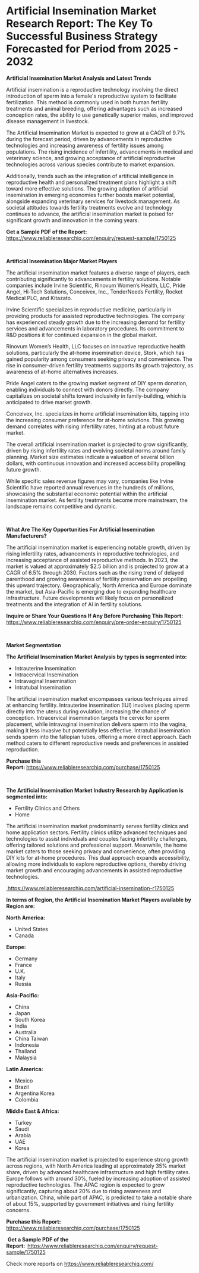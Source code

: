 <p><h1>Artificial Insemination Market Research Report: The Key To Successful Business Strategy Forecasted for Period from 2025 - 2032</h1></p><p><strong>Artificial Insemination Market Analysis and Latest Trends</strong></p>
<p><p>Artificial insemination is a reproductive technology involving the direct introduction of sperm into a female's reproductive system to facilitate fertilization. This method is commonly used in both human fertility treatments and animal breeding, offering advantages such as increased conception rates, the ability to use genetically superior males, and improved disease management in livestock. </p><p>The Artificial Insemination Market is expected to grow at a CAGR of 9.7% during the forecast period, driven by advancements in reproductive technologies and increasing awareness of fertility issues among populations. The rising incidence of infertility, advancements in medical and veterinary science, and growing acceptance of artificial reproductive technologies across various species contribute to market expansion. </p><p>Additionally, trends such as the integration of artificial intelligence in reproductive health and personalized treatment plans highlight a shift toward more effective solutions. The growing adoption of artificial insemination in emerging economies further boosts market potential, alongside expanding veterinary services for livestock management. As societal attitudes towards fertility treatments evolve and technology continues to advance, the artificial insemination market is poised for significant growth and innovation in the coming years.</p></p>
<p><strong>Get a Sample PDF of the Report:&nbsp;</strong> <a href="https://www.reliableresearchiq.com/enquiry/request-sample/1750125?utm_campaign=123&utm_medium=2&utm_source=Github&utm_content=ia&utm_term=03032025&utm_id=artificial-insemination">https://www.reliableresearchiq.com/enquiry/request-sample/1750125</a></p>
<p>&nbsp;</p>
<p><strong>Artificial Insemination Major Market Players</strong></p>
<p><p>The artificial insemination market features a diverse range of players, each contributing significantly to advancements in fertility solutions. Notable companies include Irvine Scientific, Rinovum Women’s Health, LLC, Pride Angel, Hi-Tech Solutions, Conceivex, Inc., TenderNeeds Fertility, Rocket Medical PLC, and Kitazato.</p><p>Irvine Scientific specializes in reproductive medicine, particularly in providing products for assisted reproductive technologies. The company has experienced steady growth due to the increasing demand for fertility services and advancements in laboratory procedures. Its commitment to R&D positions it for continued expansion in the global market.</p><p>Rinovum Women’s Health, LLC focuses on innovative reproductive health solutions, particularly the at-home insemination device, Stork, which has gained popularity among consumers seeking privacy and convenience. The rise in consumer-driven fertility treatments supports its growth trajectory, as awareness of at-home alternatives increases.</p><p>Pride Angel caters to the growing market segment of DIY sperm donation, enabling individuals to connect with donors directly. The company capitalizes on societal shifts toward inclusivity in family-building, which is anticipated to drive market growth.</p><p>Conceivex, Inc. specializes in home artificial insemination kits, tapping into the increasing consumer preference for at-home solutions. This growing demand correlates with rising infertility rates, hinting at a robust future market.</p><p>The overall artificial insemination market is projected to grow significantly, driven by rising infertility rates and evolving societal norms around family planning. Market size estimates indicate a valuation of several billion dollars, with continuous innovation and increased accessibility propelling future growth.</p><p>While specific sales revenue figures may vary, companies like Irvine Scientific have reported annual revenues in the hundreds of millions, showcasing the substantial economic potential within the artificial insemination market. As fertility treatments become more mainstream, the landscape remains competitive and dynamic.</p></p>
<p>&nbsp;</p>
<p><strong>What Are The Key Opportunities For Artificial Insemination Manufacturers?</strong></p>
<p><p>The artificial insemination market is experiencing notable growth, driven by rising infertility rates, advancements in reproductive technologies, and increasing acceptance of assisted reproductive methods. In 2023, the market is valued at approximately $2.5 billion and is projected to grow at a CAGR of 6.5% through 2030. Factors such as the rising trend of delayed parenthood and growing awareness of fertility preservation are propelling this upward trajectory. Geographically, North America and Europe dominate the market, but Asia-Pacific is emerging due to expanding healthcare infrastructure. Future developments will likely focus on personalized treatments and the integration of AI in fertility solutions.</p></p>
<p><strong>Inquire or Share Your Questions If Any Before Purchasing This Report:</strong> <a href="https://www.reliableresearchiq.com/enquiry/pre-order-enquiry/1750125?utm_campaign=123&utm_medium=2&utm_source=Github&utm_content=ia&utm_term=03032025&utm_id=artificial-insemination">https://www.reliableresearchiq.com/enquiry/pre-order-enquiry/1750125</a></p>
<p>&nbsp;</p>
<p><strong>Market Segmentation</strong></p>
<p><strong>The Artificial Insemination Market Analysis by types is segmented into:</strong></p>
<p><ul><li>Intrauterine Insemination</li><li>Intracervical Insemination</li><li>Intravaginal Insemination</li><li>Intratubal Insemination</li></ul></p>
<p><p>The artificial insemination market encompasses various techniques aimed at enhancing fertility. Intrauterine insemination (IUI) involves placing sperm directly into the uterus during ovulation, increasing the chance of conception. Intracervical insemination targets the cervix for sperm placement, while intravaginal insemination delivers sperm into the vagina, making it less invasive but potentially less effective. Intratubal insemination sends sperm into the fallopian tubes, offering a more direct approach. Each method caters to different reproductive needs and preferences in assisted reproduction.</p></p>
<p><strong>Purchase this Report:&nbsp;</strong><a href="https://www.reliableresearchiq.com/purchase/1750125?utm_campaign=123&utm_medium=2&utm_source=Github&utm_content=ia&utm_term=03032025&utm_id=artificial-insemination">https://www.reliableresearchiq.com/purchase/1750125</a></p>
<p>&nbsp;</p>
<p><strong>The Artificial Insemination Market Industry Research by Application is segmented into:</strong></p>
<p><ul><li>Fertility Clinics and Others</li><li>Home</li></ul></p>
<p><p>The artificial insemination market predominantly serves fertility clinics and home application sectors. Fertility clinics utilize advanced techniques and technologies to assist individuals and couples facing infertility challenges, offering tailored solutions and professional support. Meanwhile, the home market caters to those seeking privacy and convenience, often providing DIY kits for at-home procedures. This dual approach expands accessibility, allowing more individuals to explore reproductive options, thereby driving market growth and encouraging advancements in assisted reproductive technologies.</p></p>
<p><a href="https://www.reliableresearchiq.com/artificial-insemination-r1750125?utm_campaign=123&utm_medium=2&utm_source=Github&utm_content=ia&utm_term=03032025&utm_id=artificial-insemination">&nbsp;https://www.reliableresearchiq.com/artificial-insemination-r1750125</a></p>
<p><strong>In terms of Region, the Artificial Insemination Market Players available by Region are:</strong></p>
<p>
    <p> <strong> North America: </strong>
        <ul>
            <li>United States</li>
            <li>Canada</li>
        </ul>
        </p> 
    <p> <strong> Europe: </strong>
        <ul>
            <li>Germany</li>
            <li>France</li>
            <li>U.K.</li>
            <li>Italy</li>
            <li>Russia</li>
        </ul>
        </p> 
    <p> <strong> Asia-Pacific: </strong>
        <ul>
            <li>China</li>
            <li>Japan</li>
            <li>South Korea</li>
            <li>India</li>
            <li>Australia</li>
            <li>China Taiwan</li>
            <li>Indonesia</li>
            <li>Thailand</li>
            <li>Malaysia</li>
        </ul>
        </p> 
    <p> <strong> Latin America: </strong>
        <ul>
            <li>Mexico</li>
            <li>Brazil</li>
            <li>Argentina Korea</li>
            <li>Colombia</li>
        </ul>
        </p> 
    <p> <strong> Middle East & Africa: </strong>
        <ul>
            <li>Turkey</li>
            <li>Saudi</li>
            <li>Arabia</li>
            <li>UAE</li>
            <li>Korea</li>
        </ul>
    </p>
    </p>
<p><p>The artificial insemination market is projected to experience strong growth across regions, with North America leading at approximately 35% market share, driven by advanced healthcare infrastructure and high fertility rates. Europe follows with around 30%, fueled by increasing adoption of assisted reproductive technologies. The APAC region is expected to grow significantly, capturing about 20% due to rising awareness and urbanization. China, while part of APAC, is predicted to take a notable share of about 15%, supported by government initiatives and rising fertility concerns.</p></p>
<p><strong>Purchase this Report: </strong><a href="https://www.reliableresearchiq.com/purchase/1750125?utm_campaign=123&utm_medium=2&utm_source=Github&utm_content=ia&utm_term=03032025&utm_id=artificial-insemination">https://www.reliableresearchiq.com/purchase/1750125</a></p>
<p>&nbsp;<strong>Get a Sample PDF of the Report:&nbsp;&nbsp;</strong><a href="https://www.reliableresearchiq.com/enquiry/request-sample/1750125?utm_campaign=123&utm_medium=2&utm_source=Github&utm_content=ia&utm_term=03032025&utm_id=artificial-insemination">https://www.reliableresearchiq.com/enquiry/request-sample/1750125</a></p>
<p><strong></strong></p>
<p>Check more reports on <a href="https://www.reliableresearchiq.com/?utm_campaign=123&utm_medium=2&utm_source=Github&utm_content=ia&utm_term=03032025&utm_id=artificial-insemination">https://www.reliableresearchiq.com/</a></p>